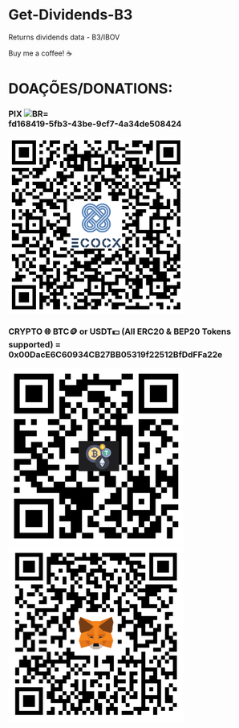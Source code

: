
# Get-Dividends-B3
Returns dividends data - B3/IBOV

Buy me a coffee! ☕
# DOAÇÕES/DONATIONS:
<p align="left">
  <h3>PIX <img src="https://cdn-icons-png.flaticon.com/512/197/197386.png" width="20" title="BR">= <br>fd168419-5fb3-43be-9cf7-4a34de508424</h3>
  <img src="./images/Pix.png" width="350" title="PIX">
  
  <h3>CRYPTO 🌐 BTC🪙 or USDT💵 (All ERC20 & BEP20 Tokens supported) =<br>0x00DacE6C60934CB27BB05319f22512BfDdFFa22e</h3>
</p>
<p float="left">
  <img src="./images/Address.png" width="350" title="Address">
  <img src="./images/MetaMask.png" width="350" title="MetaMask">
</p>



